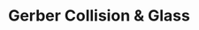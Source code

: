 ---
title: "Gerber Collision & Glass"
url: /morganton/gerber-collision-und-glass/
shop: Autowerkstatt
---